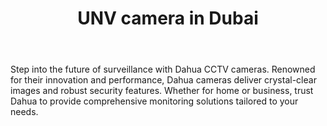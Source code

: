 ---
id: 2
title:  "UNV camera in Dubai"
body:   "Step into the future of surveillance with Dahua CCTV cameras. Renowned for their innovation and performance, Dahua cameras deliver crystal-clear images and robust security features. Whether for home or business, trust Dahua to provide comprehensive monitoring solutions tailored to your needs."
icon: "../icons/dahua.svg"
---